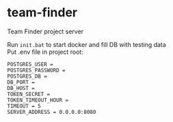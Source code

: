 # team-finder
Team Finder project server

Run ```init.bat``` to start docker and fill DB with testing data \
Put .env file in project root:

```
POSTGRES_USER =
POSTGRES_PASSWORD =
POSTGRES_DB = 
DB_PORT = 
DB_HOST = 
TOKEN_SECRET = 
TOKEN_TIMEOUT_HOUR = 
TIMEOUT = 5
SERVER_ADDRESS = 0.0.0.0:8080
```
